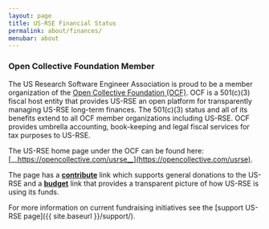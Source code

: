 ```yaml
---
layout: page
title: US-RSE Financial Status
permalink: about/finances/
menubar: about
---
```


### Open Collective Foundation Member 

The US Research Software Engineer Association is proud to be a member organization of the [Open Collective Foundation (OCF)](https://opencollective.com/foundation). 
OCF is a 501(c)(3) fiscal host entity that provides US-RSE an open platform for transparently managing US-RSE long-term finances.
The 501(c)(3) status and all of its benefits extend to all OCF member organizations including US-RSE. 
OCF provides umbrella accounting, book-keeping and legal fiscal services for tax purposes to US-RSE. 

The US-RSE home page under the OCF can be found here: [__https://opencollective.com/usrse__](https://opencollective.com/usrse).

The page has a [__contribute__](https://opencollective.com/usrse#category-CONTRIBUTE) link which supports general donations to the US-RSE and a [__budget__]( https://opencollective.com/usrse#category-BUDGET) link that provides a transparent picture of how US-RSE is using its funds. 

For more information on current fundraising initiatives see the [support US-RSE page]({{ site.baseurl }}/support/).
